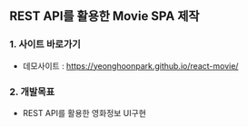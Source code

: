 ## REST API를 활용한 Movie SPA 제작 

### 1. 사이트 바로가기

- 데모사이트 : <a href="https://yeonghoonpark.github.io/react-movie/" target="_blank">https://yeonghoonpark.github.io/react-movie/</a>

### 2. 개발목표

- REST API를 활용한 영화정보 UI구현

